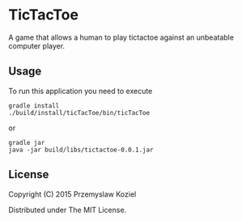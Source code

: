 # TicTacToe

A game that allows a human to play tictactoe against an unbeatable computer player.

## Usage

To run this application you need to execute

    gradle install
    ./build/install/ticTacToe/bin/ticTacToe

or

    gradle jar
    java -jar build/libs/tictactoe-0.0.1.jar

## License

Copyright (C) 2015 Przemyslaw Koziel

Distributed under The MIT License.
